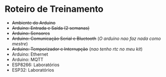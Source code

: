 # Roteiro de Treinamento
- ~~Ambiente do Arduino~~
- ~~Arduino: Entrada e Saída (2 semanas)~~  
- ~~Arduino: Sensores~~
- ~~Arduino: Comunicação Serial e Bluetooth~~ (*O arduino nao faz nada como mestre*)
- ~~Arduino: Temporizador e Interrupção~~ (*nao tenho rtc no meu kit*)
- Arduino: Ethernet
- Arduino: MQTT
- ESP8266: Laboratórios
- ESP32: Laboratórios
